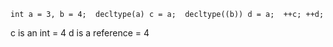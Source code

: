 `int a = 3, b = 4; 
decltype(a) c = a; 
decltype((b)) d = a; 
++c;
++d;`

c is an int = 4
d is a reference = 4
